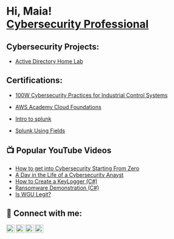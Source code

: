  <h1>Hi, Maia! <br/><a href="https://github.com/Mdze00"></a> <a href="https://www.linkedin.com/in/maia-">Cybersecurity Professional</a>

<h2>Cybersecurity Projects:</h2>


  - [Active Directory Home Lab](https://github.com/mdze00/LABURL)
<h2>Certifications:</h2>


- [100W Cybersecurity Practices for Industrial Control Systems](https://media.licdn.com/dms/image/C4E22AQHlM9sON8nJ8w/feedshare-shrink_2048_1536/0/1674319293350?e=1684368000&v=beta&t=_SptdouOrP2M-lP0nvdtd8fTX_mIYcmkwUsV4JzW4d8)

- [AWS Academy Cloud Foundations](https://www.credly.com/badges/06bdc30c-d087-493d-af48-53961a100b8c/linked_in_profile)

- [Intro to splunk](https://education.splunk.com/award/completion/efacc383-f234-3776-bc2e-b8e7d18efc91)

- [Splunk,Using Fields](https://education.splunk.com/award/completion/b84f6b11-60ab-3bfb-a2d4-4a094b398334 )

 
 
<h2>📺 Popular YouTube Videos</h2>

- [How to get into Cybersecurity Starting From Zero](https://www.youtube.com/watch?v=a83ASGn_V_s)
- [A Day in the Life of a Cybersecurity Anayst](https://www.youtube.com/watch?v=uHy3oM7NnoU)
- [How to Create a KeyLogger (C#)](https://www.youtube.com/watch?v=N-L9hklSlNk)
- [Ransomware Demonstration (C#)](https://www.youtube.com/watch?v=OfvdQeh79s0)
- [Is WGU Legit?](https://www.youtube.com/watch?v=E2MwRWxDBkA)

<h2> 🤳 Connect with me:</h2>

[<img align="left" alt="JoshMadakor | YouTube" width="22px" src="https://cdn.jsdelivr.net/npm/simple-icons@v3/icons/youtube.svg" />][youtube]
[<img align="left" alt="JoshMadakor | Twitter" width="22px" src="https://cdn.jsdelivr.net/npm/simple-icons@v3/icons/twitter.svg" />][twitter]
[<img align="left" alt="JoshMadakor | LinkedIn" width="22px" src="https://cdn.jsdelivr.net/npm/simple-icons@v3/icons/linkedin.svg" />][linkedin]
[<img align="left" alt="JoshMadakor | Instagram" width="22px" src="https://cdn.jsdelivr.net/npm/simple-icons@v3/icons/instagram.svg" />][instagram]

[twitter]: https://twitter.com/joshmadakor
[youtube]: https://www.youtube.com/c/joshmadakor
[instagram]: https://www.instagram.com/joshmadakor/
[linkedin]: https://linkedin.com/in/joshmadakor

<!--
**joshmadakor1/joshmadakor1** is a ✨ _special_ ✨ repository because its `README.md` (this file) appears on your GitHub profile.

Here are some ideas to get you started:

- 🔭 I’m currently working on ...
- 🌱 I’m currently learning ...
- 👯 I’m looking to collaborate on ...
- 🤔 I’m looking for help with ...
- 💬 Ask me about ...
- 📫 How to reach me: ...
- 😄 Pronouns: ...
- ⚡ Fun fact: ...
-->
